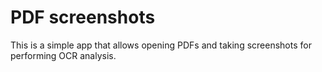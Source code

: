 # PDF screenshots

This is a simple app that allows opening PDFs and taking screenshots for performing OCR analysis. 
